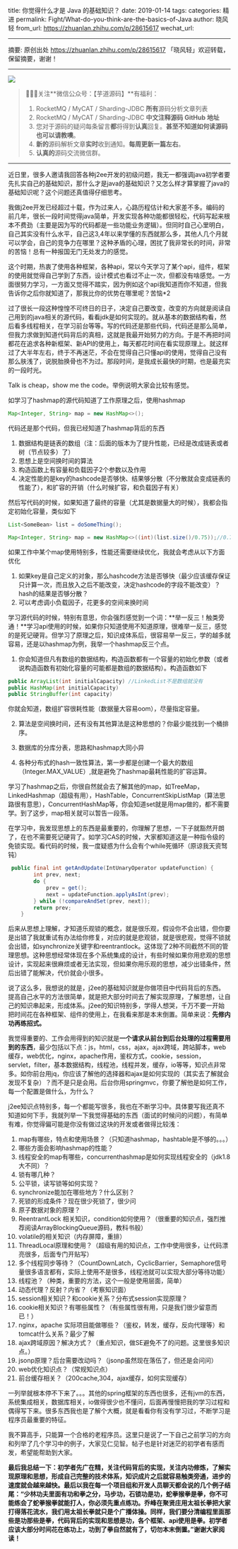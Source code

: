 title: 你觉得什么才是 Java 的基础知识？
date: 2019-01-14
tags:
categories: 精进
permalink: Fight/What-do-you-think-are-the-basics-of-Java
author: 晓风轻
from_url: https://zhuanlan.zhihu.com/p/28615617
wechat_url:

-------

摘要: 原创出处 https://zhuanlan.zhihu.com/p/28615617 「晓风轻」欢迎转载，保留摘要，谢谢！


-------

![](http://www.iocoder.cn/images/common/wechat_mp_2017_07_31.jpg)

> 🙂🙂🙂关注**微信公众号：【芋道源码】**有福利：
> 1. RocketMQ / MyCAT / Sharding-JDBC **所有**源码分析文章列表
> 2. RocketMQ / MyCAT / Sharding-JDBC **中文注释源码 GitHub 地址**
> 3. 您对于源码的疑问每条留言**都**将得到**认真**回复。**甚至不知道如何读源码也可以请教噢**。
> 4. **新的**源码解析文章**实时**收到通知。**每周更新一篇左右**。
> 5. **认真的**源码交流微信群。

-------


近日里，很多人邀请我回答各种j2ee开发的初级问题，我无一都强调java初学者要先扎实自己的基础知识，那什么才是java的基础知识？又怎么样才算掌握了java的基础知识呢？这个问题还真值得仔细思考。

我做j2ee开发已经超过十载，作为过来人，心路历程估计和大家差不多。编码的前几年，很长一段时间觉得java简单，开发实现各种功能都很轻松，代码写起来根本不费劲（主要是因为写的代码都是一些功能业务逻辑）。但同时自己心里明白，自己其实没有什么水平，自己这3,4年以来学懂的东西就那么多，其他人几个月就可以学会，自己的竞争力在哪里？这种矛盾的心理，困扰了我非常长的时间，非常的苦恼！总有一种报国无门无处发力的感觉。

这个时期，热衷了使用各种框架，各种api，常以今天学习了某个api，组件，框架的使用就觉得自己学到了东西，设计模式也看过不止一次，但都没有啥感觉。一方面很努力学习，一方面又觉得不踏实，因为例如这个api我知道而你不知道，但我告诉你之后你就知道了，那我比你的优势在哪里呢？苦恼*2

过了很长一段这种惶惶不可终日的日子，决定自己要改变，改变的方向就是阅读自己用到的java相关的源代码，看看jdk是如何实现的。就从基本的数据结构看，然后看多线程相关，在学习前台等等。写的代码还是那些代码，代码还是那么简单，但我力求做到知道代码背后的真相，这就是我最开始努力的方向。于是不再把时间都花在追求各种新框架、新API的使用上，每天都花时间在看实现原理上。就这样过了大半年左右，终于不再迷茫，不会在觉得自己只懂api的使用，觉得自己没有那么肤浅了，说脱胎换骨也不为过。那段时间，是我成长最快的时期，也是最充实的一段时光。



Talk is cheap，show me the code。举例说明大家会比较有感觉。

如学习了hashmap的源代码知道了工作原理之后，使用hashmap

```java
Map<Integer, String> map = new HashMap<>();
```

代码还是那个代码，但我已经知道了hashmap背后的东西

1. 数据结构是链表的数组（注：后面的版本为了提升性能，已经是改成链表或者树（节点较多）了）
2. 思想上是空间换时间的算法
3. 构造函数上有容量和负载因子2个参数以及作用
4. 决定性能的是key的hashcode是否够快、结果够分散（不分散就会变成链表的性能了），和扩容的开销（什么时候扩容，和负载因子有关）

然后写代码的时候，如果知道了最终的容量（尤其是数据量大的时候），我都会指定初始化容量，类似如下

```java
List<SomeBean> list = doSomeThing();

Map<Integer, String> map = new HashMap<>((int)(list.size()/0.75));//0.75为默认负载因子
```

如果工作中某个map使用特别多，性能还需要继续优化，我就会考虑从以下方面优化

1. 如果key是自己定义的对象，那么hashcode方法是否够快（最少应该缓存保证只计算一次，而且放入之后不能改变，决定hashcode的字段不能改变）？ hash的结果是否够分散？
2. 可以考虑调小负载因子，花更多的空间来换时间

学习源代码的时候，特别有意思，你会强烈感觉到一个词：**举一反三！触类旁通！**学习api使用的时候，如果你只知道使用不知道原理，很难举一反三，感觉的是死记硬背。但学习了原理之后，知识成体系后，很容易举一反三，学的越多就容易，还是以hashmap为例，我举一个hashmap反三个点。

1. 你会知道但凡有数组的数据结构，构造函数都有一个容量的初始化参数（或者说构造函数有初始化容量的可能都是数组的数据结构）。构造函数如下

```java
public ArrayList(int initialCapacity) //LinkedList不是数组就没有
public HashMap(int initialCapacity)
public StringBuffer(int capacity)
```

你就会知道，数组扩容很耗性能（数据量大容易oom），尽量指定容量。

2. 算法是空间换时间，还有没有其他算法是这种思想的？你最少能找到一个桶排序。

3. 数据库的分库分表，思路和hashmap大同小异

4. 各种分布式的hash一致性算法，第一步都是创建一个最大的数组（Integer.MAX_VALUE）,就是避免了hashmap最耗性能的扩容运算。

学习了hashmap之后，你很自然就会去了解其他的map，如TreeMap，LinkedHashmap（超级有用），HashTable，ConcurrentSkipListMap（算法思路很有意思），ConcurrentHashMap等，你会知道set就是用map做的，都不需要学。到了这步，map相关就可以暂告一段落。

在学习中，我发现思想上的东西是最重要的，你理解了思想，一下子就豁然开朗了，在也不需要死记硬背了。如学习CAS的时候，大家都知道这是一种指令级的免锁实现。看代码的时候，我一度疑惑为什么会有个while死循环（原谅我天资驽钝）

```java
 public final int getAndUpdate(IntUnaryOperator updateFunction) {
        int prev, next;
        do {
            prev = get();
            next = updateFunction.applyAsInt(prev);
        } while (!compareAndSet(prev, next));
        return prev;
    }
```

后来从思想上理解，才知道乐观锁的概念，就是很乐观，假设你不会出错，但你要是出错了我就重试有办法给你修复，对应的就是悲观锁，就是很悲观，觉得不锁就会出错，如synchronize关键字和reentrantlock。这体现了2种不同截然不同的管理思想。这种思想经常体现在多个系统集成的设计，有些时候如果你用悲观的思想设计，实现起来很麻烦或者无法实现，但如果你用乐观的思想，减少出错条件，然后出错了能解决，代价就会小很多。

说了这么多，我想说的就是，j2ee的基础知识就是你做项目中代码背后的东西。提高自己水平的方法很简单，就是把大部分时间去了解实现原理，了解思想，让自己的知识串起来，形成体系。j2ee的知识特别多，学得人想哭，千万不要一开始把时间花在各种框架、组件的使用上，在我看来那是本末倒置。简单来说：**先修内功再练招式。**



我觉得重要的、工作会用得到的知识就是**一个请求从前台到后台处理的过程需要用到的东西**，最少包括以下点：js，html，css，ajax，ajax跨域，跨站脚本，web缓存，web优化，nginx，apache作用，鉴权方式，cookie，session，servlet，filter，基本数据结构，线程池，线程并发，缓存，io等等，知识点非常多。如你前台用jq，你应该了解他的选择器和ajax是如何实现的（其实去了解就会发现不复杂）？而不是只是会用。后台你用springmvc，你要了解他是如何工作，每一个配置是做什么，为什么？



j2ee知识点特别多，每一个都能写很多，我也在不断学习中。具体要写我还真不知道如何下手，我就列举一下我觉得基础的东西（面试的时候问的问题），有简单有难，你觉得偏可能是你没有做过这块的开发或者做得比较浅：

1. map有哪些，特点和使用场景？（只知道hashmap，hashtable是不够的。。。）
2. 哪些方面会影响hashmap的性能？
3. 线程安全的map有哪些，concurrenthashmap是如何实现线程安全的（jdk1.8大不同）？
4. 锁有哪几种？
5. 公平锁，读写锁等如何实现？
6. synchronize能加在哪些地方？什么区别？
7. 死锁的形成条件？现在很少死锁了，很少问
8. 原子数据对象的原理？
9. ReentrantLock 相关知识，condition如何使用？（很重要的知识点，强烈推荐阅读ArrayBlockingQueue源码，教科书般）
10. volatile的相关知识（内存屏障，重排）
11. ThreadLocal原理和使用？（超级有用的知识点，工作中使用很多，让代码漂亮很多，后面专门开贴写）
12. 多个线程同步等待？（CountDownLatch，CyclicBarrier，Semaphore信号量很多语言都有，实际上使用不是很多，线程池就可以实现大部分等待功能）
13. 线程池？（种类，重要的方法，这个一般是使用层面，简单）
14. 动态代理？反射？内省？（考察知识面）
15. session相关知识？和cookie关系？分布式session实现原理？
16. cookie相关知识？有哪些属性？（有些属性很有用，只是我们很少留意而已！）
17. nginx，apache 实际项目能做哪些？（鉴权，转发，缓存，反向代理等）和tomcat什么关系？最少了解
18. ajax跨域原因？解决方式？（重点知识，做SE避免不了的问题。这里很多知识点。）
19. jsonp原理？后台需要改动吗？（jsonp虽然现在落伍了，但还是会问问）
20. web优化知识点？（常规知识点）
21. 前台缓存相关？（200cache,304，ajax缓存，如何实现缓存）

一列举就根本停不下来了。。。其他的spring框架的东西也很多，还有jvm的东西，系统集成相关，数据库相关，io做得很少也不懂问，后面再慢慢把我的学习过程和偶得写下来。很多东西我也是了解个大概，就是看看你有没有学习过，不断学习是程序员最重要的特征。

我不算高手，只能算一个合格的老程序员。这里只是说了一下自己之前学习的方向和列举了几个学习中的例子，大家见仁见智。帖子也是针对迷茫的初学者有感而发，希望能帮助到大家。

**最后我总结一下：初学者先广在精，关注代码背后的实现，关注内功修炼，了解实现原理和思想，形成自己完整的技术体系，知识成片之后就容易触类旁通，进步的速度就会越来越快。最后以我在每一个项目组和开发人员聊天都会说的几个例子结尾：“少林功夫里面有功和拳之分，马步功，石锁功是功，蛇拳猴拳是拳，你不可能练会了蛇拳猴拳就能打人，你必须先重点练功。乔峰在聚贤庄用太祖长拳把大家打得落花流水，我们用太祖长拳就只是个广播体操。同样，我们要分清编程里面那些是功那些是拳，代码背后的实现和思想是功，各个框架、api使用是拳。初学者应该大部分时间花在练功上，功到了拳自然就有了，切勿本末倒置。”谢谢大家阅读！**